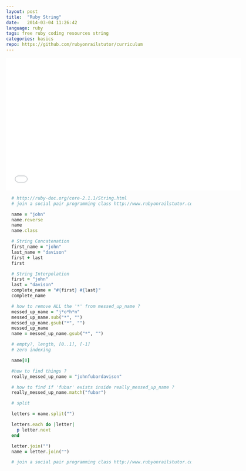 ```yaml
---
layout: post
title:  "Ruby String"
date:   2014-03-04 11:26:42
language: ruby
tags: free ruby coding resources string
categories: basics
repo: https://github.com/rubyonrailstutor/curriculum
---
```

<iframe width="640" height="360" src="//www.youtube.com/embed/w2x0VtVlxX8?vq=hd1080" frameborder="0" allowfullscreen></iframe>


``` ruby 
  # http://ruby-doc.org/core-2.1.1/String.html
  # join a social pair programming class http://www.rubyonrailstutor.com

  name = "john"
  name.reverse
  name
  name.class

  # String Concatenation
  first_name = "john"
  last_name = "davison"
  first + last
  first

  # String Interpolation
  first = "john"
  last = "davison"
  complete_name = "#{first} #{last}"
  complete_name

  # how to remove ALL the '*' from messed_up_name ?
  messed_up_name = "j*o*h*n"
  messed_up_name.sub("*", "")
  messed_up_name.gsub("*", "")
  messed_up_name
  name = messed_up_name.gsub("*", "")

  # empty?, length, [0..1], [-1]
  # zero indexing

  name[0]

  #how to find things ? 
  really_messed_up_name = "johnfubardavison"

  # how to find if 'fubar' exists inside really_messed_up_name ? 
  really_messed_up_name.match("fubar")

  # split

  letters = name.split("")

  letters.each do |letter|
    p letter.next
  end

  letter.join("")
  name = letter.join("")

  # join a social pair programming class http://www.rubyonrailstutor.com
```


<link rel="stylesheet" href="http://yandex.st/highlightjs/8.0/styles/default.min.css">
<script src="http://yandex.st/highlightjs/8.0/highlight.min.js"></script>
<script type="text/javascript">
  hljs.configure({classPrefix: ''});
  hljs.initHighlightingOnLoad();
</script>
